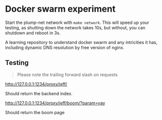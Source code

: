 # Docker swarm experiment

Start the plump-net network with `make network`. This will speed up your testing, as shutting
down the network takes 10s, but without, you can shutdown and reboot in 3s.

A learning repository to understand docker swarm and any intricities it has, including dynamic DNS resolution by free version of nginx.

## Testing

> Please note the trailing forward slash on requests

http://127.0.0.1:1234/proxy/jeff/

Should return the backend index.

http://127.0.0.1:1234/proxy/jeff/boom/?param=yay

Should return the boom page
